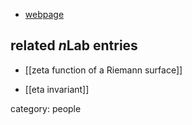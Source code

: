 

* [webpage](http://www.math.umd.edu/~millson/)

## related $n$Lab entries

* [[zeta function of a Riemann surface]]

* [[eta invariant]]

category: people